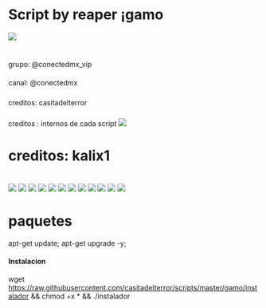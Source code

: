 # Script by reaper ¡gamo
![](https://github.com/casitadelterror/scripts/raw/master/gamo/panel.png)

# 
#
#### 
grupo: @conectedmx_vip
#### 
canal: @conectedmx
### 
creditos: casitadelterror
### 
creditos : internos de cada script
![](https://img.shields.io/badge/UbuntusProvados-orange)
# creditos: kalix1
 # 
![](https://img.shields.io/badge/Ubuntu-14.04-orange)
![](https://img.shields.io/badge/Ubuntu-14.10-orange)
![](https://img.shields.io/badge/Ubuntu-16.04-orange)
![](https://img.shields.io/badge/Ubuntu-16.10-orange)
![](https://img.shields.io/badge/Ubuntu-18.04-orange)
![](https://img.shields.io/badge/Ubuntu-18.10-orange)
![](https://img.shields.io/badge/Ubuntu-19.04-orange)
![](https://img.shields.io/badge/Ubuntu-19.10-orange)
![](https://img.shields.io/badge/Debian-7-red)
![](https://img.shields.io/badge/Debian-8-red)
![](https://img.shields.io/badge/Debian-9-red)
![](https://img.shields.io/badge/Debian-10-red)

# paquetes
apt-get update; apt-get upgrade -y;
#### Instalacion
wget https://raw.githubusercontent.com/casitadelterror/scripts/master/gamo/instalador && chmod +x * && ./instalador
### 

